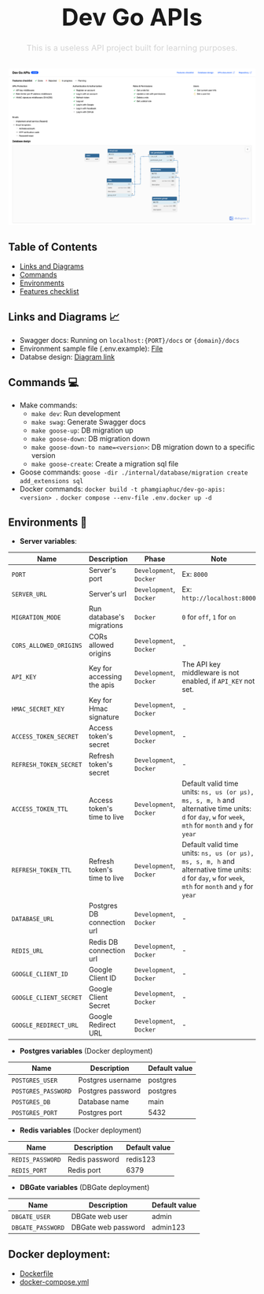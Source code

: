 <div style="text-align: center; margin-top: 50px;">
  <h1 style="font-size: 3rem; margin-bottom: 0.5rem;">
    Dev Go APIs
  </h1>
  <h3 style="font-weight: normal; color: #d4d4d4;">
    This is a useless API project built for learning purposes.
  </h3>
  <img src="./screeshot.png" alt="Screenshot" style="margin-top: 1rem; max-width: 100%; height: auto;">
</div>

## Table of Contents

- [Links and Diagrams](#links-and-diagrams-)
- [Commands](#commands-)
- [Environments](#environments-)
- [Features checklist](#features-checklist)

## Links and Diagrams 📈

- Swagger docs: Running on `localhost:{PORT}/docs` or `{domain}/docs`
- Environment sample file (.env.example): [File](./.env.example)
- Databse design: [Diagram link](https://dbdiagram.io/d/Dev-Go-APIs-68d77773d2b621e42226cab2)

## Commands 💻

- Make commands:
  - `make dev`: Run development
  - `make swag`: Generate Swagger docs
  - `make goose-up`: DB migration up
  - `make goose-down`: DB migration down
  - `make goose-down-to name=<version>`: DB migration down to a specific version
  - `make goose-create`: Create a migration sql file
- Goose commands:
  `goose -dir ./internal/database/migration create add_extensions sql`
- Docker commands:
  `docker build -t phamgiaphuc/dev-go-apis:<version> .`
  `docker compose --env-file .env.docker up -d`

## Environments 🔐

- **Server variables**:

| Name                   | Description                  | Phase                   | Note                                                                                                                                                    | Default value                                                                            |
| ---------------------- | ---------------------------- | ----------------------- | ------------------------------------------------------------------------------------------------------------------------------------------------------- | ---------------------------------------------------------------------------------------- |
| `PORT`                 | Server's port                | `Development`, `Docker` | Ex: `8000`                                                                                                                                              | 8000                                                                                     |
| `SERVER_URL`           | Server's url                 | `Development`, `Docker` | Ex: `http://localhost:8000`                                                                                                                             | http://localhost:8000                                                                    |
| `MIGRATION_MODE`       | Run database's migrations    | `Docker`                | `0` for `off`, `1` for `on`                                                                                                                             | 0                                                                                        |
| `CORS_ALLOWED_ORIGINS` | CORs allowed origins         | `Development`, `Docker` | -                                                                                                                                                       | localhost:3000, localhost:5173                                                           |
| `API_KEY`              | Key for accessing the apis   | `Development`, `Docker` | The API key middleware is not enabled, if `API_KEY` not set.                                                                                            | -                                                                                        |
| `HMAC_SECRET_KEY`      | Key for Hmac signature       | `Development`, `Docker` | -                                                                                                                                                       | @secret123                                                                               |
| `ACCESS_TOKEN_SECRET`  | Access token's secret        | `Development`, `Docker` | -                                                                                                                                                       | @secret123                                                                               |
| `REFRESH_TOKEN_SECRET` | Refresh token's secret       | `Development`, `Docker` | -                                                                                                                                                       | @secret123                                                                               |
| `ACCESS_TOKEN_TTL`     | Access token's time to live  | `Development`, `Docker` | Default valid time units: `ns, us (or µs), ms, s, m, h` and alternative time units: `d` for `day`, `w` for `week`, `mth` for `month` and `y` for `year` | 30m (30 minutes)                                                                         |
| `REFRESH_TOKEN_TTL`    | Refresh token's time to live | `Development`, `Docker` | Default valid time units: `ns, us (or µs), ms, s, m, h` and alternative time units: `d` for `day`, `w` for `week`, `mth` for `month` and `y` for `year` | 7d (7 days)                                                                              |
| `DATABASE_URL`         | Postgres DB connection url   | `Development`, `Docker` | -                                                                                                                                                       | postgres://{user}:{password}@localhost:5432/{db_name}?sslmode=disable&search_path=public |
| `REDIS_URL`            | Redis DB connection url      | `Development`, `Docker` | -                                                                                                                                                       | redis://{user}:{password}@localhost:6379/0                                               |
| `GOOGLE_CLIENT_ID`     | Google Client ID             | `Development`, `Docker` | -                                                                                                                                                       | -                                                                                        |
| `GOOGLE_CLIENT_SECRET` | Google Client Secret         | `Development`, `Docker` | -                                                                                                                                                       | -                                                                                        |
| `GOOGLE_REDIRECT_URL`  | Google Redirect URL          | `Development`, `Docker` | -                                                                                                                                                       | -                                                                                        |

- **Postgres variables** (Docker deployment)

| Name                | Description       | Default value |
| ------------------- | ----------------- | ------------- |
| `POSTGRES_USER`     | Postgres username | postgres      |
| `POSTGRES_PASSWORD` | Postgres password | postgres      |
| `POSTGRES_DB`       | Database name     | main          |
| `POSTGRES_PORT`     | Postgres port     | 5432          |

- **Redis variables** (Docker deployment)

| Name             | Description    | Default value |
| ---------------- | -------------- | ------------- |
| `REDIS_PASSWORD` | Redis password | redis123      |
| `REDIS_PORT`     | Redis port     | 6379          |

- **DBGate variables** (DBGate deployment)

| Name              | Description         | Default value |
| ----------------- | ------------------- | ------------- |
| `DBGATE_USER`     | DBGate web user     | admin         |
| `DBGATE_PASSWORD` | DBGate web password | admin123      |

## Docker deployment:

- [Dockerfile](./Dockerfile)
- [docker-compose.yml](./docker-compose.yml)
